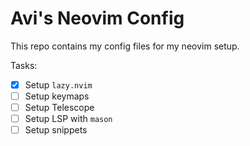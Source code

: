 # Avi's Neovim Config

This repo contains my config files for my neovim setup.

Tasks:

- [x] Setup `lazy.nvim`
- [ ] Setup keymaps
- [ ] Setup Telescope
- [ ] Setup LSP with `mason`
- [ ] Setup snippets

